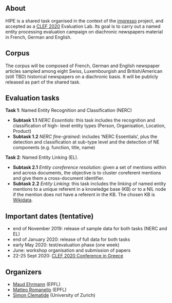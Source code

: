 ## About

HIPE is a shared task organised in the context of the [impresso](http://impresso-project.ch) project, and accepted as a [CLEF 2020](https://clef2020.clef-initiative.eu/) Evaluation Lab.  Its goal is to carry out a named entity processing evaluation campaign on diachronic newspapers material in French, German and English.

## Corpus

The corpus will be composed of French, German and English newspaper articles sampled among eight Swiss, Luxembourgish and British/American (still TBD) historical newspapers on a diachronic basis. It will be publicly released as part of the shared task.

## Evaluation tasks

**Task 1**: Named Entity Recognition and Classification (NERC)

- **Subtask 1.1** *NERC Essentials*: this task includes the recognition and classification of high-
level entity types (Person, Organisation, Location, Product)
- **Subtask 1.2** *NERC fine-grained*: includes ‘NERC Essentials’, plus the detection and
classification at sub-type level and the detection of NE components (e.g. function, title, name)

**Task 2**: Named Entity Linking (EL).

- **Subtask 2.1** *Entity coreference resolution*: given a set of mentions within and across
documents, the objective is to cluster coreferent mentions and give them a cross-document
identifier.
- **Subtask 2.2** *Entity Linking*: this task includes the linking of named entity mentions to a
unique referent in a knowledge base (KB) or to a NIL node if the mention does not have a
referent in the KB. The chosen KB is [Wikidata](https://wikidata.org).

## Important dates (tentative)

- end of November 2019: release of sample data for both tasks (NERC and EL)
- end of January 2020: release of full data for both tasks
- early May 2020: test/evaluation phase (one week)
- June: workshop organisation and submission of papers
- 22-25 Sept 2020: [CLEF 2020 Conference in Greece](https://clef2020.clef-initiative.eu/)


## Organizers

- [Maud Ehrmann](https://impresso-project.ch/consortium/people/#maud-ehrmann) (EPFL)
- [Matteo Romanello](https://impresso-project.ch/consortium/people/#matteo-romanello) (EPFL)
- [Simon Clematide](https://impresso-project.ch/consortium/people/#simon-clematide) (University of Zurich)
